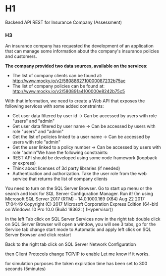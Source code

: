 # H1
Backend API REST for Insurance Company (Assessment)
### H3
An insurance company has requested the development of an application that can manage some information about the company's insurance policies and customers.

**The company provided two data sources, available on the services:**
* The list of company clients can be found at: http://www.mocky.io/v2/5808862710000087232b75ac
* The list of company policies can be found at: http://www.mocky.io/v2/580891a4100000e8242b75c5

With that information, we need to create a Web API that exposes the following services with some added constraints:

- Get user data filtered by user id -> Can be accessed by users with role "users" and "admin"
- Get user data filtered by user name -> Can be accessed by users with role "users" and "admin"
- Get the list of policies linked to a user name -> Can be accessed by users with role "admin"
- Get the user linked to a policy number -> Can be accessed by users with role "admin"We have the following constraints:
- REST API should be developed using some node framework (loopback or express)
- Think about licenses of 3d party libraries (if needed)
- Authentication and authorization. Take the user role from the web service that returns the list of company clients 







You need to turn on the SQL Server Browser. Go to start up menu or the search and look for SQL Server Configuration Manager. Run it! (Im using Microsoft SQL Server 2017 (RTM) - 14.0.1000.169 (X64)   Aug 22 2017 17:04:49   Copyright (C) 2017 Microsoft Corporation  Express Edition (64-bit) on Windows 10 Pro 10.0 <X64> (Build 18362: ) (Hypervisor))

In the left Tab click on SQL Server Services
now in the right tab double click on SQL Server Browser
will open a window, you will see 3 tabs, go for the Service tab
change start mode to Automatic and apply
left click on SQL Server Browser and click restart

Back to the right tab click on SQL Server Network Configuration

then Client Protocols
change TCP/IP to enable
Let me know if it works.

for simulation purposes the token expiration time has been set to 300 seconds (5minutes)